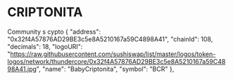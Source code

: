 # CRIPTONITA
Community s cypto
  { 
     "address": "0x32f4A57876AD29BE3c5e8A5210167a59C4898A41", 
     "chainId": 108, 
     "decimals": 18, 
     "logoURI": "https://raw.githubusercontent.com/sushiswap/list/master/logos/token-logos/network/thundercore/0x32f4A57876AD29BE3c5e8A5210167a59C4898A41.jpg", 
     "name": "BabyCriptonita", 
     "symbol": "BCR" 
   },